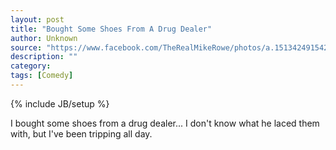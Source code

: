 ```yaml
---
layout: post
title: "Bought Some Shoes From A Drug Dealer"
author: Unknown
source: "https://www.facebook.com/TheRealMikeRowe/photos/a.151342491542569.29994.116999698310182/1033422066667936/"
description: ""
category:
tags: [Comedy]
---
```

{% include JB/setup %}

I bought some shoes from a drug dealer... I don't know what he laced them with, but I've been tripping all day.
